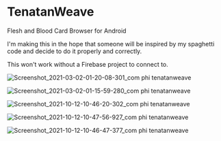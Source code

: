# TenatanWeave
 Flesh and Blood Card Browser for Android

I'm making this in the hope that someone will be inspired by my spaghetti code and decide to do it properly and correctly.

This won't work without a Firebase project to connect to.

![Screenshot_2021-03-02-01-20-08-301_com phi tenatanweave](https://user-images.githubusercontent.com/13281755/109626696-b4926000-7af5-11eb-833c-5ee73136ad7c.png)

![Screenshot_2021-03-02-01-15-59-280_com phi tenatanweave](https://user-images.githubusercontent.com/13281755/109626593-99275500-7af5-11eb-86e0-10167a78af69.png)

![Screenshot_2021-10-12-10-46-20-302_com phi tenatanweave](https://user-images.githubusercontent.com/13281755/137005003-4a04b2ae-6c94-4e0d-ad5a-84d55374cb6f.png)

![Screenshot_2021-10-12-10-47-56-927_com phi tenatanweave](https://user-images.githubusercontent.com/13281755/137005043-6cb02a5f-ec18-4359-8432-b09bdc466819.jpg)

![Screenshot_2021-10-12-10-46-47-377_com phi tenatanweave](https://user-images.githubusercontent.com/13281755/137005060-f7db8210-6751-4b67-b78f-8868cd236b15.png)
